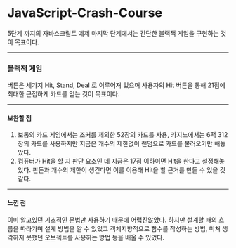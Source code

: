 # JavaScript-Crash-Course


5단계 까지의 자바스크립트 예제
마지막 단계에서는 간단한 블랙잭 게임을 구현하는 것이 목표이다.



- - -


### 블랙잭 게임

버튼은 세가지 Hit, Stand, Deal 로 이루어져 있으며 사용자의 Hit 버튼을 통해 21점에 최대한 근접하게 카드를 얻는 것이 목표이다.



- - -


#### 보완할 점

1. 보통의 카드 게임에서는 조커를 제외한 52장의 카드를 사용, 카지노에서는 6팩 312장의 카드를 사용하지만 지금은 개수의 제한없이 랜덤으로 카드를 불러오기만 해놓았다.
2. 컴퓨터가 Hit을 할 지 판단 요소인 데 지금은 17점 이하이면 Hit을 한다고 설정해놓았다. 판돈과 개수의 제한이 생긴다면 이를 이용해 Hit을 할 근거를 만들 수 있을 것같다.


- - -


#### 느낀 점

이미 알고있던 기초적인 문법만 사용하기 때문에 어렵진않았다. 하지만 설계할 때의 흐름을 따라가며 설계 방법을 알 수 있었고 객체지향적으로 함수를 작성하는 방법, 미쳐 생각하지 못했던 오브젝트를 사용하는 방법 등을 배울 수 있었다. 
